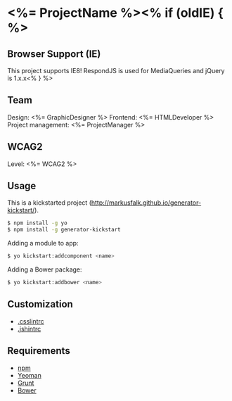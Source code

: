 # <%= ProjectName %><% if (oldIE) { %>

## Browser Support (IE)

This project supports IE8! RespondJS is used for MediaQueries and jQuery is 1.x.x<% } %>

## Team

Design: <%= GraphicDesigner %>
Frontend: <%= HTMLDeveloper %>
Project management: <%= ProjectManager %>

## WCAG2

Level: <%= WCAG2 %>

## Usage

This is a kickstarted project (http://markusfalk.github.io/generator-kickstart/).

```bash
$ npm install -g yo
$ npm install -g generator-kickstart
```

Adding a module to app:
```bash
$ yo kickstart:addcomponent <name>
```

Adding a Bower package:
```bash
$ yo kickstart:addbower <name>
```

## Customization

* [.csslintrc](https://github.com/CSSLint/csslint/wiki/Rules)
* [.jshintrc](http://www.jshint.com/docs/options/)

## Requirements

* [npm](https://npmjs.org)
* [Yeoman](http://yeoman.io)
* [Grunt](http://gruntjs.com)
* [Bower](http://bower.io)
